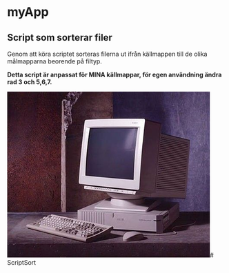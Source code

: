 # myApp
## Script som sorterar filer

Genom att köra scriptet sorteras filerna ut ifrån källmappen till de olika målmapparna beorende på filtyp.

**Detta script är anpassat för MINA källmappar, för egen användning ändra rad 3 och 5,6,7.**

![dator](dator.jpg)# ScriptSort
